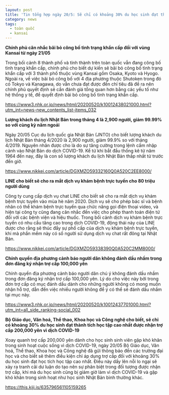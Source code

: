 ```yaml
---
layout: post
title: 'Tin tổng hợp ngày 20/5: Sẽ chỉ có khoảng 30% du học sinh đạt thành tích học tập cao nhất được nhận trợ cấp 200,000 yên vì dịch COVID-19'
category: news
tags: 
  - toàn quốc
  - kansai
---
```

**Chính phủ cân nhắc bãi bỏ công bố tình trạng khẩn cấp đối với vùng Kansai từ ngày 21/05**

Trong bối cảnh 8 thành phố và tỉnh thành trên toàn quốc vẫn đang công bố tình trạng khẩn cấp, chính phủ cho biết dự kiến sẽ bãi bỏ công bố tình trạng khẩn cấp với 3 thành phố thuộc vùng Kansai gồm Osaka, Kyoto và Hyogo. Ngoài ra, về việc bãi bỏ công bố với 4 địa phương thuộc Shutoken trong đó có Tokyo và Kanagawa, do vẫn chưa đạt được đến chỉ tiêu đã đề ra nên chính phủ quyết định sẽ cần đánh giá tổng quan hơn bằng các yếu tố như hệ thống y tế, để quyết định bãi bỏ công bố tình trạng khẩn cấp.

<https://www3.nhk.or.jp/news/html/20200520/k10012438021000.html?utm_int=news-new_contents_list-items_032>

**Lượng khách du lịch Nhật Bản trong tháng 4 là 2,900 người, giảm 99.99% so với cùng kỳ năm ngoái**

Ngày 20/05 Cục du lịch quốc gia Nhật Bản (JNTO) cho biết lượng khách du lịch Nhật Bản tháng 4/2020 là 2,900 người, giảm 99.9% so với tháng 4/2019. Nguyên nhân được cho là do sự tăng cường trong lệnh cấm nhập cảnh vào Nhật Bản do dịch COVID-19. Kể từ khi bắt đầu thống kê từ năm 1964 đến nay, đây là con số lượng khách du lịch Nhật Bản thấp nhất từ trước đến giờ.

<https://www.nikkei.com/article/DGXMZO59332160Q0A520C2EE8000/>

**LINE cho biết sẽ cho ra mắt dịch vụ khám bệnh trực tuyến cho 80 triệu người dùng**

Công ty cung cấp dịch vụ chat LINE cho biết sẽ cho ra mắt dịch vụ khám bệnh trực tuyến vào mùa hè năm 2020. Dịch vụ sẽ cho phép bác sĩ và bệnh nhân có thể khám bệnh trực tuyến qua chức năng gọi điện thoại video, và hiện tại công ty cũng đang cân nhắc đến việc cho phép thanh toán điện tử đối với các bệnh viện và hiệu thuốc. Trong bối cảnh dịch vụ khám bệnh trực tuyến có nhu cầu tăng cao trong dịch COVID-19, động thái này của LINE được cho rằng sẽ thúc đẩy sự phổ cấp của dịch vụ khám bệnh trực tuyến, khi mà phần mềm này có số người sử dụng dịch vụ chat rất đông tại Nhật Bản.

<https://www.nikkei.com/article/DGXMZO59338390Q0A520C2MM8000/>

**Chính quyền địa phương cảnh báo người dân không đánh dấu nhầm trong đơn đăng ký nhận trợ cấp 100,000 yên**

Chính quyền địa phương cảnh báo người dân chú ý không đánh dấu nhầm trong đơn đăng ký nhận trợ cấp 100,000 yên. Lý do cho việc này bởi trong đơn trợ cấp có mục đánh dấu dành cho những người không có mong muốn nhận hỗ trợ, dẫn đến việc nhiều người không để ý có thể sẽ đánh dấu nhầm tại mục này.

<https://www3.nhk.or.jp/news/html/20200520/k10012437701000.html?utm_int=all_side_ranking-social_002>

**Bộ Giáo dục, Văn hoá, Thể thao, Khoa học và Công nghệ cho biết, sẽ chỉ có khoảng 30% du học sinh đạt thành tích học tập cao nhất được nhận trợ cấp 200,000 yên vì dịch COVID-19**

Xoay quanh trợ cấp 200,000 yên dành cho học sinh sinh viên gặp khó khăn trong sinh hoạt cuộc sống vì dịch COVID-19, ngày 20/05 Bộ Giáo dục, Văn hoá, Thể thao, Khoa học và Công nghệ đã gửi thông báo đến các trường đại học và cho biết sẽ thêm điều kiện chỉ áp dụng trợ cấp đối với khoảng 30% du học sinh đạt học tích học tập cao nhất. Điều này dấy lên nỗi lo ngại sẽ xảy ra tranh cãi dư luận do tạo nên sự phân biệt trong đối tượng được nhận trợ cấp, khi mà du học sinh cũng bị giảm giờ làm vì dịch COVID-19 và gặp khó khăn trong sinh hoạt như học sinh Nhật Bản bình thường khác.

<https://this.kiji.is/635796561105159265>

